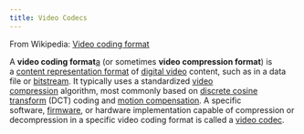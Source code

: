 ```yaml
---
title: Video Codecs
---
```

From Wikipedia: [Video coding format](https://en.wikipedia.org/wiki/Video_coding_format)

A **video coding format**[a](https://en.wikipedia.org/wiki/Video_coding_format#cite_note-2) (or sometimes **video compression format**) is a [content representation format](https://en.wikipedia.org/wiki/Content_format "Content format") of [digital video](https://en.wikipedia.org/wiki/Digital_video "Digital video") content, such as in a data file or [bitstream](https://en.wikipedia.org/wiki/Bitstream_format "Bitstream format"). It typically uses a standardized [video compression](https://en.wikipedia.org/wiki/Video_compression "Video compression") algorithm, most commonly based on [discrete cosine transform](https://en.wikipedia.org/wiki/Discrete_cosine_transform "Discrete cosine transform") (DCT) coding and [motion compensation](https://en.wikipedia.org/wiki/Motion_compensation "Motion compensation"). A specific software, [firmware](https://en.wikipedia.org/wiki/Firmware "Firmware"), or hardware implementation capable of compression or decompression in a specific video coding format is called a [video codec](https://en.wikipedia.org/wiki/Video_codec "Video codec").